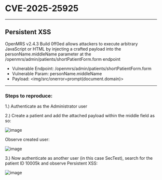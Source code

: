# CVE-2025-25925

---

## Persistent XSS


OpenMRS v2.4.3 Build 0ff0ed allows attackers to execute arbitrary JavaScript or HTML by injecting a crafted payload into the personName.middleName parameter at the /openmrs/admin/patients/shortPatientForm.form endpoint

* Vulnerable Endpoint: /openmrs/admin/patients/shortPatientForm.form
* Vulnerable Param: personName.middleName
* Payload: <img/src/onerror=prompt(document.domain)>

---

### Steps to reproduce:

1.)	Authenticate as the Administrator user

2.)	Create a patient and add the attached payload within the middle field as so:

![image](https://github.com/user-attachments/assets/7c24d932-567b-464f-b022-b355fe062665)


Observe created user:

![image](https://github.com/user-attachments/assets/773231f1-207a-4ea9-a0c2-784ca23151c7)


3.) Now authenticate as another user (in this case SecTest), search for the patient ID 10005k and observe Persistent XSS:

![image](https://github.com/user-attachments/assets/1306113d-057a-4d48-a6a1-f908a9db5e48)

